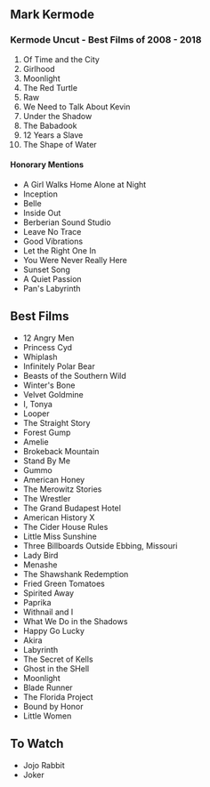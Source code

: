 ## Mark Kermode

### Kermode Uncut - Best Films of 2008 - 2018

  1. Of Time and the City
  2. Girlhood
  3. Moonlight
  4. The Red Turtle
  5. Raw
  6. We Need to Talk About Kevin
  7. Under the Shadow
  8. The Babadook
  9. 12 Years a Slave
  10. The Shape of Water

#### Honorary Mentions

  - A Girl Walks Home Alone at Night
  - Inception
  - Belle
  - Inside Out
  - Berberian Sound Studio
  - Leave No Trace
  - Good Vibrations
  - Let the Right One In
  - You Were Never Really Here
  - Sunset Song
  - A Quiet Passion
  - Pan's Labyrinth

## Best Films

  - 12 Angry Men
  - Princess Cyd
  - Whiplash
  - Infinitely Polar Bear
  - Beasts of the Southern Wild
  - Winter's Bone
  - Velvet Goldmine
  - I, Tonya
  - Looper
  - The Straight Story
  - Forest Gump
  - Amelie
  - Brokeback Mountain
  - Stand By Me
  - Gummo
  - American Honey
  - The Merowitz Stories
  - The Wrestler
  - The Grand Budapest Hotel
  - American History X
  - The Cider House Rules
  - Little Miss Sunshine
  - Three Billboards Outside Ebbing, Missouri
  - Lady Bird
  - Menashe
  - The Shawshank Redemption
  - Fried Green Tomatoes
  - Spirited Away
  - Paprika
  - Withnail and I
  - What We Do in the Shadows
  - Happy Go Lucky
  - Akira
  - Labyrinth
  - The Secret of Kells
  - Ghost in the SHell
  - Moonlight
  - Blade Runner
  - The Florida Project
  - Bound by Honor
  - Little Women
  
## To Watch

  - Jojo Rabbit
  - Joker
